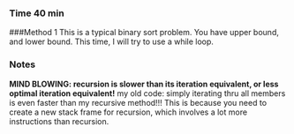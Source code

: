 ### Time 40 min

###Method 1
This is a typical binary sort problem. You have upper bound, and lower bound. 
This time, I will try to use a while loop. 

### Notes
**MIND BLOWING: recursion is slower than its iteration equivalent, or less optimal iteration equivalent!**
my old code: simply iterating thru all members is even faster than my recursive method!!!
This is because you need to create a new stack frame for recursion, which involves a lot more instructions than recursion. 
